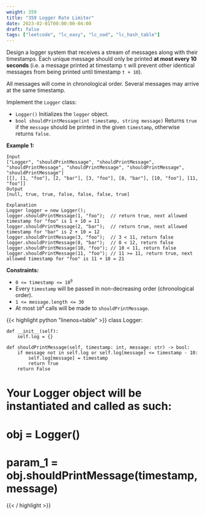 ```yaml
---
weight: 359
title: "359 Logger Rate Limiter"
date: 2023-02-01T00:00:00-04:00
draft: false
tags: ["leetcode", "lc_easy", "lc_ood", "lc_hash_table"]
---
```


Design a logger system that receives a stream of messages along with their timestamps. Each unique message should only be printed **at most every 10 seconds** (i.e. a message printed at timestamp `t` will prevent other identical messages from being printed until timestamp `t + 10`).

All messages will come in chronological order. Several messages may arrive at the same timestamp.

Implement the `Logger` class:

- `Logger()` Initializes the `logger` object.
- `bool shouldPrintMessage(int timestamp, string message)` Returns `true` if the `message` should be printed in the given `timestamp`, otherwise returns `false`.
 

**Example 1:**
```
Input
["Logger", "shouldPrintMessage", "shouldPrintMessage", "shouldPrintMessage", "shouldPrintMessage", "shouldPrintMessage", "shouldPrintMessage"]
[[], [1, "foo"], [2, "bar"], [3, "foo"], [8, "bar"], [10, "foo"], [11, "foo"]]
Output
[null, true, true, false, false, false, true]

Explanation
Logger logger = new Logger();
logger.shouldPrintMessage(1, "foo");  // return true, next allowed timestamp for "foo" is 1 + 10 = 11
logger.shouldPrintMessage(2, "bar");  // return true, next allowed timestamp for "bar" is 2 + 10 = 12
logger.shouldPrintMessage(3, "foo");  // 3 < 11, return false
logger.shouldPrintMessage(8, "bar");  // 8 < 12, return false
logger.shouldPrintMessage(10, "foo"); // 10 < 11, return false
logger.shouldPrintMessage(11, "foo"); // 11 >= 11, return true, next allowed timestamp for "foo" is 11 + 10 = 21
```

**Constraints:**
- <code>0 <= timestamp <= 10<sup>9</sup></code>
- Every `timestamp` will be passed in non-decreasing order (chronological order).
- `1 <= message.length <= 30`
- At most <code>10<sup>4</sup></code> calls will be made to `shouldPrintMessage`.

<div class="tabs"></div>
<div class="tab-content">
<div id="python" class="lang">
{{< highlight python "linenos=table" >}}
class Logger:

    def __init__(self):
        self.log = {}

    def shouldPrintMessage(self, timestamp: int, message: str) -> bool:
        if message not in self.log or self.log[message] <= timestamp - 10:
            self.log[message] = timestamp
            return True
        return False


# Your Logger object will be instantiated and called as such:
# obj = Logger()
# param_1 = obj.shouldPrintMessage(timestamp,message)
{{< / highlight >}}
</div>
</div>
